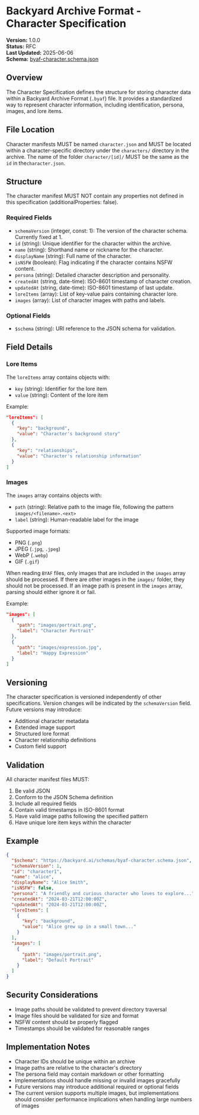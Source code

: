 # Backyard Archive Format - Character Specification

**Version:** 1.0.0  
**Status:** RFC  
**Last Updated:** 2025-06-06  
**Schema:** [byaf-character.schema.json](../../schemas/v1/byaf-character.schema.json)

## Overview

The Character Specification defines the structure for storing character data within a Backyard Archive Format (`.byaf`) file. It provides a standardized way to represent character information, including identification, persona, images, and lore items.

## File Location

Character manifests MUST be named `character.json` and MUST be located within a character-specific directory under the `characters/` directory in the archive. The name of the folder `character/[id]/` MUST be the same as the `id` in the`character.json`.

## Structure

The character manifest MUST NOT contain any properties not defined in this specification (additionalProperties: false).

### Required Fields

- `schemaVersion` (integer, const: 1): The version of the character schema. Currently fixed at 1.
- `id` (string): Unique identifier for the character within the archive.
- `name` (string): Shorthand name or nickname for the character.
- `displayName` (string): Full name of the character.
- `isNSFW` (boolean): Flag indicating if the character contains NSFW content.
- `persona` (string): Detailed character description and personality.
- `createdAt` (string, date-time): ISO-8601 timestamp of character creation.
- `updatedAt` (string, date-time): ISO-8601 timestamp of last update.
- `loreItems` (array): List of key-value pairs containing character lore.
- `images` (array): List of character images with paths and labels.

### Optional Fields

- `$schema` (string): URI reference to the JSON schema for validation.

## Field Details

### Lore Items

The `loreItems` array contains objects with:

- `key` (string): Identifier for the lore item
- `value` (string): Content of the lore item

Example:

```json
"loreItems": [
  {
    "key": "background",
    "value": "Character's background story"
  },
  {
    "key": "relationships",
    "value": "Character's relationship information"
  }
]
```

### Images

The `images` array contains objects with:

- `path` (string): Relative path to the image file, following the pattern `images/<filename>.<ext>`
- `label` (string): Human-readable label for the image

Supported image formats:

- PNG (`.png`)
- JPEG (`.jpg`, `.jpeg`)
- WebP (`.webp`)
- GIF (`.gif`)

When reading `BYAF` files, only images that are included in the `images` array should be processed. If there are other images in the `images/` folder, they should not be processed. If an image path is present in the `images` array, parsing should either ignore it or fail.

Example:

```json
"images": [
  {
    "path": "images/portrait.png",
    "label": "Character Portrait"
  },
  {
    "path": "images/expression.jpg",
    "label": "Happy Expression"
  }
]
```

## Versioning

The character specification is versioned independently of other specifications. Version changes will be indicated by the `schemaVersion` field. Future versions may introduce:

- Additional character metadata
- Extended image support
- Structured lore format
- Character relationship definitions
- Custom field support

## Validation

All character manifest files MUST:

1. Be valid JSON
2. Conform to the JSON Schema definition
3. Include all required fields
4. Contain valid timestamps in ISO-8601 format
5. Have valid image paths following the specified pattern
6. Have unique lore item keys within the character

## Example

```json
{
  "$schema": "https://backyard.ai/schemas/byaf-character.schema.json",
  "schemaVersion": 1,
  "id": "character1",
  "name": "alice",
  "displayName": "Alice Smith",
  "isNSFW": false,
  "persona": "A friendly and curious character who loves to explore...",
  "createdAt": "2024-03-21T12:00:00Z",
  "updatedAt": "2024-03-21T12:00:00Z",
  "loreItems": [
    {
      "key": "background",
      "value": "Alice grew up in a small town..."
    }
  ],
  "images": [
    {
      "path": "images/portrait.png",
      "label": "Default Portrait"
    }
  ]
}
```

## Security Considerations

- Image paths should be validated to prevent directory traversal
- Image files should be validated for size and format
- NSFW content should be properly flagged
- Timestamps should be validated for reasonable ranges

## Implementation Notes

- Character IDs should be unique within an archive
- Image paths are relative to the character's directory
- The persona field may contain markdown or other formatting
- Implementations should handle missing or invalid images gracefully
- Future versions may introduce additional required or optional fields
- The current version supports multiple images, but implementations should consider performance implications when handling large numbers of images
